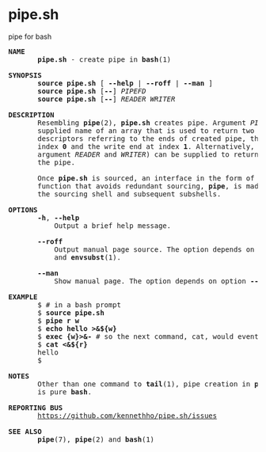 # pipe.sh
pipe for bash

<pre>
<strong>NAME</strong>
       <strong>pipe.sh</strong> - create pipe in <strong>bash</strong>(1)

<strong>SYNOPSIS</strong>
       <strong>source</strong> <strong>pipe.sh</strong> [ <strong>--help</strong> | <strong>--roff</strong> | <strong>--man</strong> ]
       <strong>source</strong> <strong>pipe.sh</strong> [<strong>--</strong>] <em>PIPEFD</em>
       <strong>source</strong> <strong>pipe.sh</strong> [<strong>--</strong>] <em>READER WRITER</em>

<strong>DESCRIPTION</strong>
       Resembling <strong>pipe</strong>(2), <strong>pipe.sh</strong> creates pipe. Argument <em>PIPEFD</em> is user-
       supplied name of an array that is used to return two file
       descriptors referring to the ends of created pipe, the read end at
       index <strong>0</strong> and the write end at index <strong>1</strong>. Alternatively, two names (
       argument <em>READER</em> and <em>WRITER</em>) can be supplied to return the ends of
       the pipe.

       Once <strong>pipe.sh</strong> is sourced, an interface in the form of a <strong>bash</strong>
       function that avoids redundant sourcing, <strong>pipe</strong>, is made available in
       the sourcing shell and subsequent subshells.

<strong>OPTIONS</strong>
       <strong>-h</strong>, <strong>--help</strong>
           Output a brief help message.

       <strong>--roff</strong>
           Output manual page source. The option depends on <strong>grep</strong>(1), <strong>tail</strong>(1)
           and <strong>envsubst</strong>(1).

       <strong>--man</strong>
           Show manual page. The option depends on option <strong>--roff</strong> and <strong>man</strong>(1).

<strong>EXAMPLE</strong>
       $ # in a bash prompt
       $ <strong>source pipe.sh</strong>
       $ <strong>pipe r w</strong>
       $ <strong>echo hello >&${w}</strong>
       $ <strong>exec {w}>&-</strong> # so the next command, cat, would eventually get EOF and exit
       $ <strong>cat <&${r}</strong>
       hello
       $

<strong>NOTES</strong>
       Other than one command to <strong>tail</strong>(1), pipe creation in <strong>pipe.sh</strong> in made
       is pure <strong>bash</strong>.
       
<strong>REPORTING BUS</strong>
       <a href="https://github.com/kennethho/pipe.sh/issues">https://github.com/kennethho/pipe.sh/issues</a>

<strong>SEE ALSO</strong>
       <strong>pipe</strong>(7), <strong>pipe</strong>(2) and <strong>bash</strong>(1)
</pre>

